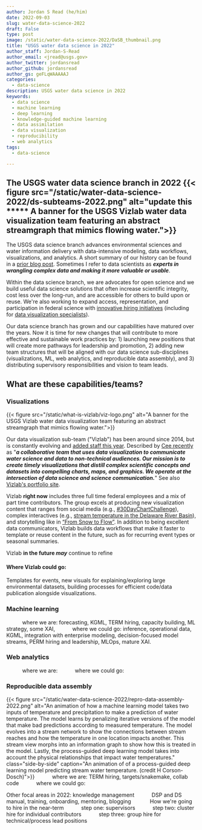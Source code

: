 ```yaml
---
author: Jordan S Read (he/him)
date: 2022-09-03
slug: water-data-science-2022
draft: False
type: post
image: /static/water-data-science-2022/DaSB_thumbnail.png
title: "USGS water data science in 2022"
author_staff: Jordan-S-Read
author_email: <jread@usgs.gov>
author_twitter: jordansread
author_github: jordansread
author_gs: geFLqWAAAAAJ
categories:
  - data-science
description: USGS water data science in 2022
keywords:
  - data science
  - machine learning
  - deep learning
  - knowledge-guided machine learning
  - data assimilation
  - data visualization
  - reproducibility
  - web analytics
tags:
  - data-science 

---
```


The USGS water data science branch in 2022
{{< figure src="/static/water-data-science-2022/ds-subteams-2022.png" alt="update this ***** A banner for the USGS Vizlab water data visualization team featuring an abstract streamgraph that mimics flowing water.">}}
--------------------
The USGS data science branch advances environmental sciences and water information delivery with data-intensive modeling, data workflows, visualizations, and analytics. A short summary of our history can be found in a [prior blog post](../water-data-science-2021#data-sci-background). Sometimes I refer to data scientists as _**experts in wrangling complex data and making it more valuable or usable**_.

Within the data science branch, we are advocates for open science and we build useful data science solutions that often increase scientific integrity, cost less over the long-run, and are accessible for others to build upon or reuse. We're also working to expand access, representation, and participation in federal science with [innovative hiring initiatives](../hiring-spring-2021#DIT) (including for [data visualization specialists](../viz-hires-2021/)). 

Our data science branch has grown and our capabilities have matured over the years. Now it is time for new changes that will contribute to more effective and sustainable work practices by: 1) launching new positions that will create more pathways for leadership and promotion, 2) adding new team structures that will be aligned with our data science sub-disciplines (visualizations, ML, web analytics, and reproducible data assembly), and 3) distributing supervisory responsibilities and vision to team leads.  


What are these capabilities/teams?
--------------------

### Visualizations
{{< figure src="/static/what-is-vizlab/viz-logo.png" alt="A banner for the USGS Vizlab water data visualization team featuring an abstract streamgraph that mimics flowing water.">}}

Our data visualization sub-team ("Vizlab") has been around since 2014, but is constantly evolving and [added staff this year](../viz-hires-2021/). Described by [Cee recently](../what-is-vizlab/) as "_**a collaborative team that uses data visualization to communicate water science and data to non-technical audiences. Our mission is to create timely visualizations that distill complex scientific concepts and datasets into compelling charts, maps, and graphics. We operate at the intersection of data science and science communication.**_" See also <a href="https://labs.waterdata.usgs.gov/visualizations/vizlab-home/index.html#/?utm_source=blog&utm_medium=wdfn&utm_campaign=what_is_vizlab#/" target="_blank" >Vizlab's portfolio site</a>.

Vizlab **right now** includes three full time federal employees and a mix of part time contributors. The group excels at producing new visualization content that ranges from social media (e.g., [#30DayChartChallenge](../chart-challenge-2022/)), complex interactives (e.g.,  [stream temperature in the Delaware River Basin](https://labs.waterdata.usgs.gov/visualizations/temperature-prediction/index.html#)), and storytelling like in [“From Snow to Flow”](https://labs.waterdata.usgs.gov/visualizations/snow-to-flow/index.html#). In addition to being excellent data communicators, Vizlab builds data workflows that make it faster to template or reuse content in the future, such as for recurring event types or seasonal summaries. 


Vizlab **in the future _may_** continue to refine 
      
#### Where Vizlab could go: 
Templates for events, new visuals for explaining/exploring large environmental datasets, building processes for efficient code/data publication alongside visualizations.

### Machine learning
      where we are: forecasting, KGML, TERM hiring, capacity building, ML strategy, some XAI,
      where we could go: inference, operational data, KGML, integration with enterprise modeling, decision-focused model streams, PERM hiring and leadership, MLOps, mature XAI.
      
### Web analytics
      where we are:
      where we could go:

### Reproducible data assembly
<div class="grid-row">
{{< figure src="/static/water-data-science-2022/repro-data-assembly-2022.png" alt="An animation of how a machine learning model takes two inputs of temperature and precipitation to make a prediction of water temperature. The model learns by penalizing iterative versions of the model that make bad predictions according to measured temperature. The model evolves into a stream network to show the connections between stream reaches and how the temperature in one location impacts another. This stream view morphs into an information graph to show how this is treated in the model. Lastly, the process-guided deep learning model takes into account the physical relationships that impact water temperatures." class="side-by-side" caption="An animation of of a process-guided deep learning model predicting stream water temperature. (credit H Corson-Dosch)">}}
      where we are: TERM hiring, targets/snakemake, collab code
      where we could go:

Other focal areas in 2022:
knowledge management
      DSP and DS manual, training, onboarding, mentoring, blogging
      
How we're going to hire in the near-term
      step one: supervisors
      step two: cluster hire for individual contributors
      step three: group hire for technical/process lead positions

